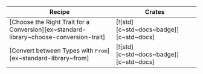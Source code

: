 | Recipe | Crates |
|---|---|
| [Choose the Right Trait for a Conversion][ex~standard-library~choose-conversion-trait] | [![std][c~std~docs~badge]][c~std~docs] |
| [Convert between Types with `From`][ex~standard-library~from] | [![std][c~std~docs~badge]][c~std~docs] |
